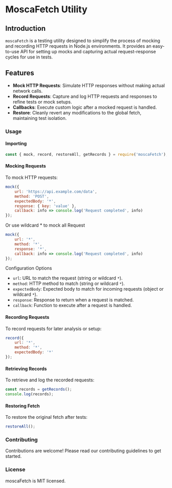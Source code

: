 # MoscaFetch Utility

## Introduction

`moscaFetch` is a testing utility designed to simplify the process of mocking and recording HTTP requests in Node.js environments. It provides an easy-to-use API for setting up mocks and capturing actual request-response cycles for use in tests.

## Features

- **Mock HTTP Requests**: Simulate HTTP responses without making actual network calls.
- **Record Requests**: Capture and log HTTP requests and responses to refine tests or mock setups.
- **Callbacks**: Execute custom logic after a mocked request is handled.
- **Restore**: Cleanly revert any modifications to the global fetch, maintaining test isolation.


### Usage

#### Importing

```js
const { mock, record, restoreAll, getRecords } = require('moscaFetch');
```

#### Mocking Requests

To mock HTTP requests:

```js
mock({
    url: 'https://api.example.com/data',
    method: 'POST',
    expectedBody: '*',
    response: { key: 'value' },
    callback: info => console.log('Request completed', info)
});
```

Or use wildcard * to mock all Request

```js
mock({
    url: '*',
    method: '*',
    response: '*',
    callback: info => console.log('Request completed', info)
});
```

Configuration Options

- `url`: URL to match the request (string or wildcard `*`).
- `method`: HTTP method to match (string or wildcard `*`).
- `expectedBody`: Expected body to match for incoming requests (object or wildcard `*`).
- `response`: Response to return when a request is matched.
- `callback`: Function to execute after a request is handled.


#### Recording Requests 

To record requests for later analysis or setup:
```js
record({
    url: '*',
    method: '*',
    expectedBody: '*'
});
```

#### Retrieving Records

To retrieve and log the recorded requests:

```js
const records = getRecords();
console.log(records);
```

#### Restoring Fetch

To restore the original fetch after tests:

```js
restoreAll();
```

### Contributing

Contributions are welcome! Please read our contributing guidelines to get started.

### License

moscaFetch is MIT licensed.